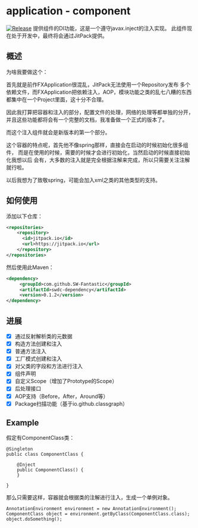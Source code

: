 # application - component
[![Release](https://jitpack.io/v/SW-Fantastic/swdc-dependency.svg)](https://jitpack.io/#SW-Fantastic/swdc-dependency)
提供组件的DI功能，这是一个遵守javax.inject的注入实现。
此组件现在处于开发中，最终将会通过JitPack提供。

## 概述

为啥我要做这个：

首先就是前作FXApplication很混乱，JitPack无法使用一个Repository发布
多个依赖文件，而FXApplication把依赖注入，AOP，模块功能之类的乱七八糟的东西
都集中在一个Project里面，这十分不合理。

因此我打算把容器和注入的部分，配置文件的处理，网络的处理等都单独的分开，
并且这些功能都将会有一个完整的文档，我准备做一个正式的版本了。

而这个注入组件就会是新版本的第一个部分。

这个容器的特点呢，首先他不像spring那样，直接会在启动的时候初始化很多组件，
而是在使用的时候，需要的时候才会进行初始化，当然启动的时候直接初始化我想以后
会有，大多数的注入就是完全根据注解来完成，所以只需要关注注解就行啦。

以后我想为了致敬spring，可能会加入xml之类的其他类型的支持。

## 如何使用
添加以下仓库：
```xml
<repositories>
	<repository>
	  <id>jitpack.io</id>
	  <url>https://jitpack.io</url>
	</repository>
</repositories>
```
然后使用此Maven：
```xml
<dependency>
	 <groupId>com.github.SW-Fantastic</groupId>
	 <artifactId>swdc-dependency</artifactId>
	 <version>0.1.2</version>
</dependency>
```

## 进展

 - [x] 通过反射解析类的元数据
 - [x] 构造方法创建和注入
 - [x] 普通方法注入
 - [x] 工厂模式创建和注入
 - [x] 对父类的字段和方法进行注入
 - [x] 组件声明
 - [x] 自定义Scope（增加了Prototype的Scope）
 - [x] 后处理接口
 - [x] AOP支持（Before，After，Around等）
 - [x] Package扫描功能（基于io.github.classgraph）

## Example

假定有ComponentClass类：
```
@Singleton
public class ComponentClass {
    
    @Inject
    public ComponentClass() {
    }
    
}
```

那么只需要这样，容器就会根据类的注解进行注入，生成一个单例对象。

```
AnnotationEnvironment environment = new AnnotationEnvironment();
ComponentClass object = environment.getByClass(ComponentClass.class);
object.doSomething();
```